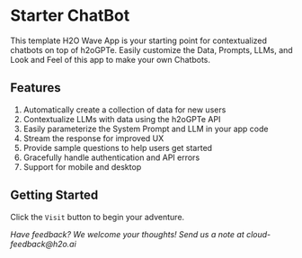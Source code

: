 # Starter ChatBot

This template H2O Wave App is your starting point for contextualized chatbots on top of h2oGPTe. Easily 
customize the Data, Prompts, LLMs, and Look and Feel of this app to make your own Chatbots. 

## Features
1. Automatically create a collection of data for new users
2. Contextualize LLMs with data using the h2oGPTe API
2. Easily parameterize the System Prompt and LLM in your app code
3. Stream the response for improved UX
4. Provide sample questions to help users get started
5. Gracefully handle authentication and API errors
6. Support for mobile and desktop


## Getting Started

Click the `Visit` button to begin your adventure.

_Have feedback? We welcome your thoughts! Send us a note at cloud-feedback@h2o.ai_